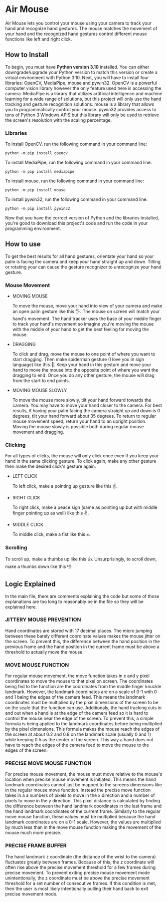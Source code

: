 # Air Mouse

Air Mouse lets you control your mouse using your camera to track your hand and recognize hand gestures. The mouse matches the movement of your hand and the recognized hand gestures control different mouse functions like left and right click.

## How to Install

To begin, you must have **Python version 3.10** installed. You can either downgrade/upgrade your Python version to match this version or create a virtual environment with Python 3.10.
Next, you will have to install four libraries: OpenCV, MediaPipe, mouse and pywin32. OpenCV is a powerful computer vision library however the only feature used here is accessing the camera. MediaPipe is a library that utilizes artificial intelligence and machine learning for a wide range of solutions, but this project will only use the hand tracking and gesture recognition solutions. mouse is a library that allows you to programmatically control your mouse. pywin32 provides access to tons of Python 3 Windows APIS but this library will only be used to retrieve the screen's resolution with the scaling percentage.

### Libraries

To install OpenCV, run the following command in your command line:

```
python -m pip install opencv
```

To install MediaPipe, run the following command in your command line:

```
python -m pip install mediapipe
```

To install mouse, run the following command in your command line:

```
python -m pip install mouse
```

To install pywin32, run the following command in your command line:

```
python -m pip install pywin32
```

Now that you have the correct version of Python and the libraries installed, you're good to download this project's code and run the code in your programming environment.

## How to use

To get the best results for all hand gestures, orientate your hand so your palm is facing the camera and keep your hand straight up and down. Tilting or rotating your can cause the gesture recognizer to unrecognize your hand gesture.

### Mouse Movement

- MOVING MOUSE

  To move the mouse, move your hand into view of your camera and make an open palm gesture like this 🖐️. The mouse on screen will match your hand's movement. The hand tracker uses the base of your middle finger to track your hand's movement so imagine you're moving the mouse with the middle of your hand to get the best feeling for moving the mouse.

- DRAGGING

  To click and drag, move the mouse to one point of where you want to start dragging. Then make spiderman gesture (I love you in sign language) like this 🤟. Keep your hand in this gesture and move your hand to move the mouse into the opposite point of where you want the dragging to end. Once you do any other gesture, the mouse will drag from the start to end points.

- MOVING MOUSE SLOWLY

  To move the mouse more slowly, tilt your hand forward towards the camera. You may have to move your hand closer to the camera. For best results, if having your palm facing the camera straight up and down is 0 degrees, tilt your hand forward about 35 degrees. To return to regular mouse movement speed, return your hand to an upright position. Moving the mouse slowly is possible both during regular mouse movement and dragging.

### Clicking

For all types of clicks, the mouse will only click once even if you keep your hand in the same clicking gesture. To click again, make any other gesture then make the desired click's gesture again.

- LEFT CLICK

  To left click, make a pointing up gesture like this ☝️.

- RIGHT CLICK

  To right click, make a peace sign (same as pointing up but with middle finger pointing up as well) like this ✌️.

- MIDDLE CLICK

  To middle click, make a fist like this ✊.

### Scrolling

To scroll up, make a thumbs up like this 👍. Unsurprisingly, to scroll down, make a thumbs down like this 👎.

## Logic Explained

In the main file, there are comments explaining the code but some of those explanations are too long to reasonably be in the file so they will be explained here.

### JITTERY MOUSE PREVENTION

Hand coordinates are stored with 17 decimal places. The micro jumping between these barely different coordinate values makes the mouse jitter on the screen. To prevent this, the difference between the hand position in the previous frame and the hand position in the current frame must be above a threshold to actually move the mouse.

### MOVE MOUSE FUNCTION

For regular mouse movement, the move function takes in x and y pixel coordinates to move the mouse to that pixel on screen. The coordinates being fed to the function are the coordinates from the middle finger knuckle landmark. However, the landmark coordinates are on a scale of 0-1 with 0 and 1 being the edges of the camera feed. This means the landmark coordinates must be multiplied by the pixel dimensions of the screen to be on the scale that the function can use. Additionaly, the hand tracking cuts in and out when a hand is at the edge of the camera feed so it is hard to control the mouse near the edge of the screen. To prevent this, a simple formula is being applied to the landmark coordinates before being multiplied by the pixel dimensions. This formula makes the mouse reach the edges of the screen at about 0.2 and 0.8 on the landmark scale (usually 0 and 1) while keeping 0.5 as the center of the screen. This way a hand does not have to reach the edges of the camera feed to move the mouse to the edges of the screen.

### PRECISE MOVE MOUSE FUNCTION

For precise mouse movement, the mouse must move relative to the mouse's location when precise mouse movement is initiated. This means the hand landmark coordinates cannot just be mapped to the screens dimensions like in the regular mouse move function. Instead the precise move function takes in a a numbers of pixels to move in the x direction and a number of pixels to move in the y direction. This pixel distance is calculated by finding the difference between the hand landmark coordinates in the last frame and the hand landmark coordinates of the current frame. Similarly to the regular move mouse function, these values must be multiplied because the hand landmark coordinates are on a 0-1 scale. However, the values are multiplied by much less than in the move mouse function making the movement of the mouse much more precise.

### PRECISE FRAME BUFFER

The hand landmark z coordinate (the distance of the wrist to the camera) fluctuates greatly between frames. Because of this, the z coordinate will often rise above the precise movement threshold for a few frames during precise movement. To prevent exiting precise mouse movement mode unintentionally, the z coordinate must be above the precise movement threshold for a set number of consecutive frames. If this condition is met, then the user is most likely intentionally pulling their hand back to exit precise movement mode.
